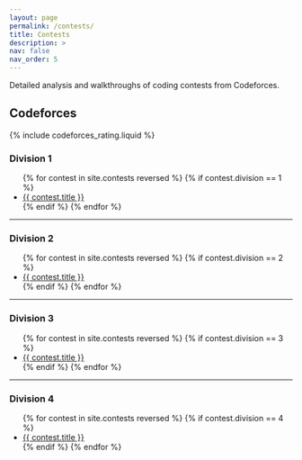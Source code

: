 ```yaml
---
layout: page
permalink: /contests/
title: Contests
description: >
nav: false
nav_order: 5
---
```


Detailed analysis and walkthroughs of coding contests from Codeforces.

## Codeforces

{% include codeforces_rating.liquid %}

### Division 1

<ul>
    {% for contest in site.contests reversed %}
    {% if contest.division == 1 %}
    <li>
        <a href="{{ contest.url | relative_url }}">
            {{ contest.title }}
        </a>
    </li>
    {% endif %}
    {% endfor %}
</ul>

---

### Division 2

<ul>
    {% for contest in site.contests reversed %}
    {% if contest.division == 2 %}
    <li>
        <a href="{{ contest.url | relative_url }}">
            {{ contest.title }}
        </a>
    </li>
    {% endif %}
    {% endfor %}
</ul>

---

### Division 3

<ul>
    {% for contest in site.contests reversed %}
    {% if contest.division == 3 %}
    <li>
        <a href="{{ contest.url | relative_url }}">
            {{ contest.title }}
        </a>
    </li>
    {% endif %}
    {% endfor %}
</ul>

---

### Division 4

<ul>
    {% for contest in site.contests reversed %}
    {% if contest.division == 4 %}
    <li>
        <a href="{{ contest.url | relative_url }}">
            {{ contest.title }}
        </a>
    </li>
    {% endif %}
    {% endfor %}
</ul>
